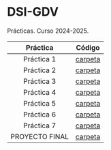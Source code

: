 # DSI-GDV
Prácticas. Curso 2024-2025.

| Práctica | Código |
|:--:|:--:|
Práctica 1|[carpeta](https://github.com/nievesag/DSI/tree/main/DSI_P01)|
Práctica 2|[carpeta]()|
Práctica 3|[carpeta]()|
Práctica 4|[carpeta]()|
Práctica 5|[carpeta]()|
Práctica 6|[carpeta]()|
Práctica 7|[carpeta]()|
PROYECTO FINAL|[carpeta]()|
